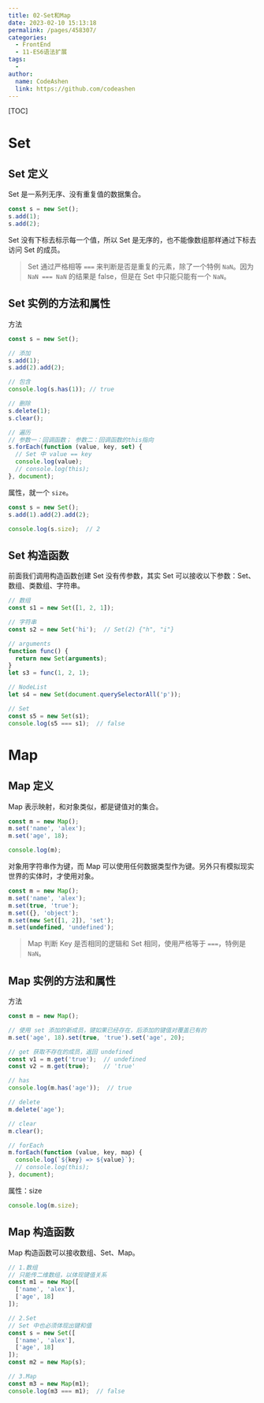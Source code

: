 ```yaml
---
title: 02-Set和Map
date: 2023-02-10 15:13:18
permalink: /pages/458307/
categories:
  - FrontEnd
  - 11-ES6语法扩展
tags:
  - 
author: 
  name: CodeAshen
  link: https://github.com/codeashen
---
```

[TOC]

# Set

## Set 定义

Set 是一系列无序、没有重复值的数据集合。

```javascript
const s = new Set();
s.add(1);
s.add(2);
```

Set 没有下标去标示每一个值，所以 Set 是无序的，也不能像数组那样通过下标去访问 Set 的成员。

> Set 通过严格相等 `===` 来判断是否是重复的元素，除了一个特例 `NaN`。因为 `NaN === NaN` 的结果是 false，但是在 Set 中只能只能有一个 `NaN`。

## Set 实例的方法和属性

方法

```javascript
const s = new Set();

// 添加
s.add(1);
s.add(2).add(2);

// 包含
console.log(s.has(1)); // true

// 删除
s.delete(1);
s.clear();

// 遍历
// 参数一：回调函数； 参数二：回调函数的this指向
s.forEach(function (value, key, set) {
  // Set 中 value == key
  console.log(value);
  // console.log(this);
}, document);
```

属性，就一个 `size`。

```javascript
const s = new Set();
s.add(1).add(2).add(2);

console.log(s.size);  // 2
```

## Set 构造函数

前面我们调用构造函数创建 Set 没有传参数，其实 Set 可以接收以下参数：Set、数组、类数组、字符串。

```javascript
// 数组
const s1 = new Set([1, 2, 1]);

// 字符串
const s2 = new Set('hi');  // Set(2) {"h", "i"}

// arguments
function func() {
  return new Set(arguments);
}
let s3 = func(1, 2, 1);

// NodeList
let s4 = new Set(document.querySelectorAll('p'));

// Set
const s5 = new Set(s1);
console.log(s5 === s1);  // false
```

# Map

## Map 定义

Map 表示映射，和对象类似，都是键值对的集合。

```javascript
const m = new Map();
m.set('name', 'alex');
m.set('age', 18);

console.log(m);
```

对象用字符串作为键，而 Map 可以使用任何数据类型作为键。另外只有模拟现实世界的实体时，才使用对象。

```javascript
const m = new Map();
m.set('name', 'alex');
m.set(true, 'true');
m.set({}, 'object');
m.set(new Set([1, 2]), 'set');
m.set(undefined, 'undefined');
```

> Map 判断 Key 是否相同的逻辑和 Set 相同，使用严格等于 `===`，特例是 `NaN`。

## Map 实例的方法和属性

方法

```javascript
const m = new Map();

// 使用 set 添加的新成员，键如果已经存在，后添加的键值对覆盖已有的
m.set('age', 18).set(true, 'true').set('age', 20);

// get 获取不存在的成员，返回 undefined
const v1 = m.get('true');  // undefined
const v2 = m.get(true);    // 'true'

// has
console.log(m.has('age'));  // true

// delete
m.delete('age');

// clear
m.clear();

// forEach
m.forEach(function (value, key, map) {
  console.log(`${key} => ${value}`);
  // console.log(this);
}, document);
```

属性：size

```javascript
console.log(m.size);
```

## Map 构造函数

Map 构造函数可以接收数组、Set、Map。

```javascript
// 1.数组
// 只能传二维数组，以体现键值关系
const m1 = new Map([
  ['name', 'alex'],
  ['age', 18]
]);

// 2.Set
// Set 中也必须体现出键和值
const s = new Set([
  ['name', 'alex'],
  ['age', 18]
]);
const m2 = new Map(s);

// 3.Map
const m3 = new Map(m1);
console.log(m3 === m1);  // false
```

